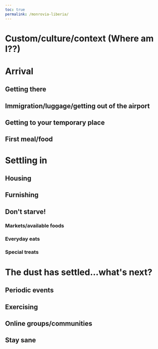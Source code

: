 ```yaml
---
toc: true
permalink: /monrovia-liberia/
---
```

# Custom/culture/context (Where am I??)
# Arrival 
## Getting there
## Immigration/luggage/getting out of the airport
## Getting to your temporary place
## First meal/food
# Settling in
## Housing 
## Furnishing
## Don't starve!
### Markets/available foods
### Everyday eats
### Special treats
# The dust has settled...what's next?
## Periodic events
## Exercising
## Online groups/communities
## Stay sane
